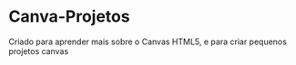 # Canva-Projetos
 Criado para aprender mais sobre o Canvas HTML5, e para criar pequenos projetos canvas 

